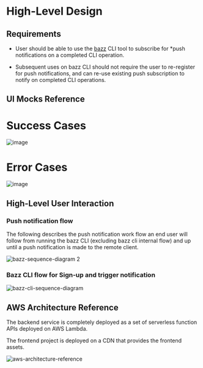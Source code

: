# High-Level Design

## Requirements

* User should be able to use the [bazz](https://github.com/lirantal/bazz) CLI tool to subscribe for *push notifications on a completed CLI operation.

* Subsequent uses on bazz CLI should not require the user to re-register for push notifications, and can re-use existing push subscription to notify on completed CLI operations.

## UI Mocks Reference

# Success Cases

![image](https://user-images.githubusercontent.com/316371/35168262-f31feaf6-fd60-11e7-9029-a2e072f09b53.png)


# Error Cases

![image](https://user-images.githubusercontent.com/316371/35168251-e76786f6-fd60-11e7-9917-8c2f7d8123bb.png)

## High-Level User Interaction

### Push notification flow

The following describes the push notification work flow an end user will follow from running the bazz CLI (excluding bazz cli internal flow) and up until a push notification is made to the remote client.

![bazz-sequence-diagram 2](https://user-images.githubusercontent.com/316371/35168363-5802fd46-fd61-11e7-81c2-53fea2685600.png)

### Bazz CLI flow for Sign-up and trigger notification

![bazz-cli-sequence-diagram](https://user-images.githubusercontent.com/316371/35168507-e0a02700-fd61-11e7-93cb-063569c6d082.png)


## AWS Architecture Reference

The backend service is completely deployed as a set of serverless function APIs deployed on AWS Lambda.

The frontend project is deployed on a CDN that provides the frontend assets.

![aws-architecture-reference](https://user-images.githubusercontent.com/316371/35167834-91078a82-fd5f-11e7-91a6-754ee6923be2.png)
